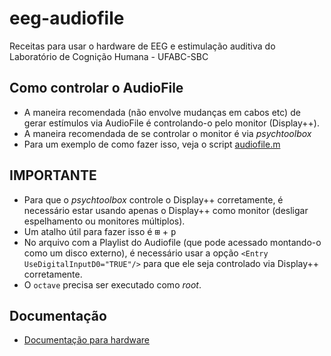 # eeg-audiofile
Receitas para usar o hardware de EEG e estimulação auditiva do Laboratório de Cognição Humana - UFABC-SBC

## Como controlar o AudioFile

- A maneira recomendada (não envolve mudanças em cabos etc) de gerar estímulos via AudioFile é controlando-o 
pelo monitor (Display++). 
- A maneira recomendada de se controlar o monitor é via _psychtoolbox_
- Para um exemplo de como fazer isso, veja o script [audiofile.m](./psych/audiofile.m)

## IMPORTANTE
- Para que o _psychtoolbox_ controle o Display++ corretamente, é necessário estar usando apenas o Display++ como monitor (desligar espelhamento ou monitores múltiplos).
- Um atalho útil para fazer isso é <kbd>⊞</kbd> + <kbd>p</kbd> 
- No arquivo com a Playlist do Audiofile (que pode acessado montando-o como um disco externo), é necessário usar a opção `<Entry UseDigitalInputD0="TRUE"/>` para que ele seja controlado via Display++ corretamente.
- O `octave` precisa ser executado como _root_.


## Documentação
- [Documentação para hardware](./doc/)
